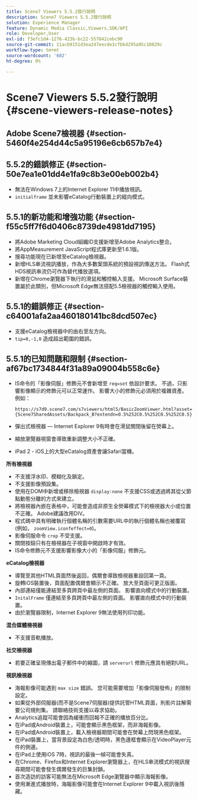 ```yaml
---
title: Scene7 Viewers 5.5.2發行說明
description: Scene7 Viewers 5.5.2發行說明
solution: Experience Manager
feature: Dynamic Media Classic,Viewers,SDK/API
role: Developer,User
exl-id: f3efc1d4-1276-423b-bc22-557842cebc90
source-git-commit: 11acb9151d3ea247eecde3cfbbd295a95c10829c
workflow-type: tm+mt
source-wordcount: '602'
ht-degree: 0%

---
```


# Scene7 Viewers 5.5.2發行說明{#scene-viewers-release-notes}

## Adobe Scene7檢視器 {#section-5460f4e254d44c5a95196e6cb657b7e4}

## 5.5.2的錯誤修正 {#section-50e7ea1e01dd4e1fa9c8b3e00eb002b4}

* 無法在Windows 7上的Internet Explorer 11中播放視訊。
* `initialframe` 並未影響eCatalog行動裝置上的縱向模式。

## 5.5.1的新功能和增強功能 {#section-f55c5ff7f6d0406c8739de4981dd7195}

* 將Adobe Marketing Cloud組織ID支援新增至Adobe Analytics整合。
* 將AppMeasurement JavaScript程式庫更新至1.6.1版。
* 搜尋功能現在已新增至eCatalog檢視器。
* 新增HLS串流視訊播放，作為大多數案頭系統的預設視訊傳送方法。 Flash式HDS視訊串流仍可作為替代播放選項。
* 新增在Chrome瀏覽器下執行的滑鼠和觸控輸入支援。 Microsoft Surface裝置屬於此類別，但Microsoft Edge無法搭配5.5檢視器的觸控輸入使用。

## 5.5.1的錯誤修正 {#section-c64001afa2aa460180141bc8dcd507ec}

* 支援eCatalog檢視器中的由右至左方向。
* `tip=0,-1,0` 造成超出範圍的錯誤。

## 5.5.1的已知問題和限制 {#section-af67bc1734844f31a89a09004b558c6e}

* IS命令的「影像伺服」修飾元不會新增至 `req=set` 依設計要求。 不過，只影響影像顯示的修飾元可以正常運作。 影響大小的修飾元必須用於複雜資產。 例如：

   `https://s7d9.scene7.com/s7viewers/html5/BasicZoomViewer.html?asset= {Scene7SharedAssets/Backpack_B?extendn=0.5%252C0.5%252C0.5%252C0.5}`

* 彈出式檢視器 — Internet Explorer 9有時會在滑鼠關閉後留在熒幕上。
* 縮放瀏覽器視窗會導致重新調整大小不正確。
* iPad 2 - iOS上的大型eCatalog資產會讓Safari當機。

**所有檢視器**

* 不支援浮水印、模糊化及鎖定。
* 不支援影像預設集。
* 使用在DOM中新增或移除檢視器 `display:none` 不支援CSS或透過將其從父節點動態分離的方式來建立。
* 將檢視器內嵌在表格中，可能會造成非原生全熒幕模式下的檢視器大小或位置不正確。 Adobe建議改用DIV。
* 程式碼中具有明確執行個體名稱的引數需要URL中的執行個體名稱也被覆寫(例如， `zoomView.iconfeffect=0`)。
* 影像伺服命令 `crop` 不受支援。
* 關閉按鈕只有在檢視器在子視窗中開啟時才有效。
* IS命令修飾元不支援影響影像大小的「影像伺服」修飾元。

**eCatalog檢視器**

* 導覽至其他HTML頁面然後返回，偶爾會導致檢視器重設回第一頁。
* 旋轉iOS裝置後，頁面配置偶爾會顯示不正確。 放大至頁面可更正版面。
* 內部連結僅能連結至多頁跨頁中最左側的頁面。 影響直向模式中的行動裝置。
* `InitalFrame` 僅連結至多頁跨頁中最左側的頁面。 影響直向模式中的行動裝置。
* 由於瀏覽器限制，Internet Explorer 9無法使用列印功能。

**混合媒體檢視器**

* 不支援音軌播放。

**社交檢視器**

* 若要正確呈現傳出電子郵件中的縮圖，請 `serverurl` 修飾元應具有絕對URL。

**視訊檢視器**

* 海報影像可能遇到 `max size` 錯誤。 您可能需要增加「影像伺服發佈」的限制設定。
* 如果從外部伺服器(而不是Scene7伺服器)提供託管HTML頁面，則影片註解需要公司規則集。 請聯絡技術支援以尋求協助。
* Analytics追蹤可能會因為緩衝而回報不正確的播放百分比。
* 在iPad或Android裝置上，可能會顯示黑色框架，而非海報影像。
* 在iPad或Android裝置上，載入檢視器期間可能會在熒幕上閃現黑色框架。
* 在iPad裝置上，當背景設定為白色/透明時，黑色邊框會顯示在VideoPlayer元件的側邊。
* 在iPad上使用iOS 7時，視訊的最後一幀可能會失真。
* 在Chrome、Firefox和Internet Explorer瀏覽器上，在HLS串流模式的視訊搜尋期間可能會發生偶爾發生的巨集封鎖。
* 首次造訪的訪客可能無法在Microsoft Edge瀏覽器中顯示海報影像。
* 使用漸進式播放時，海報影像可能會在Internet Explorer 9中載入視訊後隱藏。
